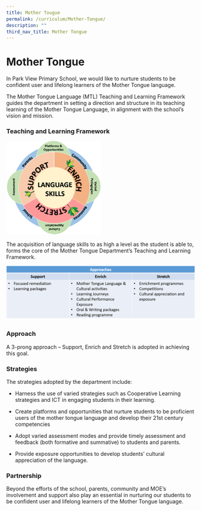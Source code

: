 ```yaml
---
title: Mother Tougue
permalink: /curriculum/Mother-Tongue/
description: ""
third_nav_title: Mother Tongue
---
```

# **Mother Tongue**

In Park View Primary School, we would like to nurture students to be confident user and lifelong learners of the Mother Tongue language.

The Mother Tongue Language (MTL) Teaching and Learning Framework guides the department in setting a direction and structure in its teaching learning of the Mother Tongue Language, in alignment with the school’s vision and mission.


### Teaching and Learning Framework

<img src="/images/MT.png" style="width:50%">

The acquisition of language skills to as high a level as the student is able to, forms the core of the Mother Tongue Department’s Teaching and Learning Framework.

![](/images/table_1.png)

### Approach

A 3-prong approach – Support, Enrich and Stretch is adopted in achieving this goal.

### Strategies

The strategies adopted by the department include:

*   Harness the use of varied strategies such as Cooperative Learning strategies and ICT in engaging students in their learning.

*   Create platforms and opportunities that nurture students to be proficient users of the mother tongue language and develop their 21st century competencies

*   Adopt varied assessment modes and provide timely assessment and feedback (both formative and summative) to students and parents.

*   Provide exposure opportunities to develop students’ cultural appreciation of the language.


### Partnership

Beyond the efforts of the school, parents, community and MOE’s involvement and support also play an essential in nurturing our students to be confident user and lifelong learners of the Mother Tongue language.

